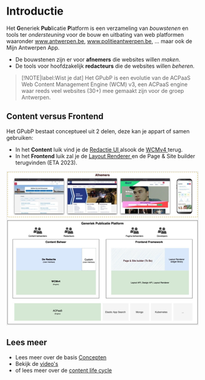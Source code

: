 # Introductie

Het **G**eneriek **Pub**licatie **P**latform is een verzameling van *bouwstenen* en tools ter *ondersteuning* voor de bouw en uitbating van web platformen waaronder www.antwerpen.be, www.politieantwerpen.be, ... maar ook de Mijn Antwerpen App.

* De bouwstenen zijn er voor **afnemers** die websites willen *maken*. 
* De tools voor hoofdzakelijk **redacteurs** die de websites willen *beheren*.

> [!NOTE|label:Wist je dat]
> Het GPubP is een evolutie van de ACPaaS Web Content Management Engine (WCM) v3, een ACPaaS engine waar reeds veel websites (30+) mee gemaakt zijn voor de groep Antwerpen.

## Content versus Frontend

Het GPubP bestaat conceptueel uit 2 delen, deze kan je appart of samen gebruiken:

* In het **Content** luik vind je de [Redactie UI <i class="fa-solid fa-xs fa-arrow-up-right-from-square"></i>](https://redactie.antwerpen.be ':target="_blank"') alsook de [WCMv4 <i class="fa-solid fa-xs fa-arrow-up-right-from-square"></i>](https://acpaas.digipolis.be/nl/product/web-content-management-engine/web-content-management-engine-forms-module ':target="_blank"') terug. 
* In het **Frontend** luik zal je de [Layout Renderer <i class="fa-solid fa-xs fa-arrow-up-right-from-square"></i>](https://layout-renderer-a.antwerpen.be/ ':target="_blank"')  en de Page & Site builder terugvinden (ETA 2023).

![GPubP high level](../assets/gpubp.jpg 'High level overzicht van het GPubP')

## Lees meer

* Lees meer over de basis [Concepten](/common/content/concepts.md)
* Bekijk de [video's](/common/content/videos.md) 
* of lees meer over de [content life cycle](/common/content/content-life-cycle.md)

